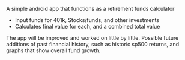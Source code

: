 A simple android app that functions as a retirement funds calculator

- Input funds for 401k, Stocks/funds, and other investments
- Calculates final value for each, and a combined total value

The app will be improved and worked on little by little. Possible future additions of past financial history, such as historic sp500 returns, and graphs that show overall fund growth.